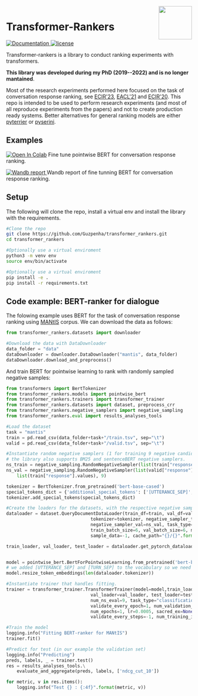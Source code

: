 <img src="https://guzpenha.github.io/transformer_rankers/images/tRankers.png" align="right" height="90px"/>


# Transformer-Rankers
<a href="https://guzpenha.github.io/transformer-rankers-doc/html/index.html">
<img alt="Documentation" src="https://img.shields.io/badge/docs-latest-success.svg">
</a>
<a href="https://github.com/Guzpenha/transformer_rankers/blob/master/LICENSE">
<img alt="license" src="https://img.shields.io/badge/License-MIT-blue.svg">
</a>

Transformer-rankers is a library to conduct ranking experiments with transformers. 

**This library was developed during my PhD (2019--2022) and is no longer mantained**.

Most of the research experiments performed here focused on the task of conversation response ranking, see [ECIR'23](https://arxiv.org/abs/2301.05508), [EACL'21](https://arxiv.org/abs/2012.08575) and [ECIR'20](https://arxiv.org/abs/2101.04356). This repo is intended to be used to perform research experiments (and most of all reproduce experiments from the papers) and not to create production ready systems. Better alternatives for general ranking models are either [pyterrier](https://pyterrier.readthedocs.io/en/latest/) or [pyserini](https://github.com/castorini/pyserini).

## Examples
[![Open In Colab](https://colab.research.google.com/assets/colab-badge.svg)](https://colab.research.google.com/drive/1wGmaO3emC7Sg-tA7nGehIQ2vjOLN9S5e?usp=sharing) Fine tune pointwise BERT for conversation response ranking.

[![Wandb report](https://img.shields.io/badge/wandb-Open%20report-yellow) ](https://wandb.ai/guz/library-crr-bert-baseline/reports/BERT-ranker-baselines-for-CRR--Vmlldzo0NDcyMzU) Wandb report of fine tunning BERT for conversation response ranking.

## Setup
The following will clone the repo, install a virtual env and install the library with the requirements.
```bash
#Clone the repo
git clone https://github.com/Guzpenha/transformer_rankers.git
cd transformer_rankers    

#Optionally use a virtual enviroment
python3 -m venv env
source env/bin/activate

#Optionally use a virtual enviroment
pip install -e .
pip install -r requirements.txt
```
## Code example: BERT-ranker for dialogue
The folowing example uses BERT for the task of conversation response ranking using [MANtIS](https://guzpenha.github.io/MANtIS/) corpus. We can download the data as follows:

```python
from transformer_rankers.datasets import downloader

#Download the data with DataDownloader
data_folder = "data"
dataDownloader = downloader.DataDownloader("mantis", data_folder)
dataDownloader.download_and_preprocess()
```
And train BERT for pointwise learning to rank with randomly sampled negative samples:
```python
from transformers import BertTokenizer
from transformer_rankers.models import pointwise_bert
from transformer_rankers.trainers import transformer_trainer
from transformer_rankers.datasets import dataset, preprocess_crr
from transformer_rankers.negative_samplers import negative_sampling 
from transformer_rankers.eval import results_analyses_tools

#Load the dataset
task = "mantis"
train = pd.read_csv(data_folder+task+"/train.tsv", sep="\t")
valid = pd.read_csv(data_folder+task+"/valid.tsv", sep="\t")

#Instantiate random negative samplers (1 for training 9 negative candidates for test)
# the library also supports BM25 and sentenceBERT negative samplers.
ns_train = negative_sampling.RandomNegativeSampler(list(train["response"].values), 1)
ns_val = negative_sampling.RandomNegativeSampler(list(valid["response"].values) + \
    list(train["response"].values), 9)

tokenizer = BertTokenizer.from_pretrained('bert-base-cased')
special_tokens_dict = {'additional_special_tokens': ['[UTTERANCE_SEP]', '[TURN_SEP]'] }
tokenizer.add_special_tokens(special_tokens_dict)

#Create the loaders for the datasets, with the respective negative samplers        
dataloader = dataset.QueryDocumentDataLoader(train_df=train, val_df=valid, test_df=valid,
                                tokenizer=tokenizer, negative_sampler_train=ns_train, 
                                negative_sampler_val=ns_val, task_type='classification', 
                                train_batch_size=6, val_batch_size=6, max_seq_len=512, 
                                sample_data=-1, cache_path="{}/{}".format(data_folder, task))

train_loader, val_loader, test_loader = dataloader.get_pytorch_dataloaders()


model = pointwise_bert.BertForPointwiseLearning.from_pretrained('bert-base-cased')
# we added [UTTERANCE_SEP] and [TURN_SEP] to the vocabulary so we need to resize the token embeddings
model.resize_token_embeddings(len(dataloader.tokenizer)) 

#Instantiate trainer that handles fitting.
trainer = transformer_trainer.TransformerTrainer(model=model,train_loader=train_loader,
                                val_loader=val_loader, test_loader=test_loader, 
                                num_ns_eval=9, task_type="classification", tokenizer=tokenizer,
                                validate_every_epoch=1, num_validation_batches=-1,
                                num_epochs=1, lr=0.0005, sacred_ex=None,
                                validate_every_steps=-1, num_training_instances=-1)

#Train the model
logging.info("Fitting BERT-ranker for MANtIS")
trainer.fit()

#Predict for test (in our example the validation set)
logging.info("Predicting")
preds, labels, _ = trainer.test()
res = results_analyses_tools.\
    evaluate_and_aggregate(preds, labels, ['ndcg_cut_10'])

for metric, v in res.items():
    logging.info("Test {} : {:4f}".format(metric, v))
```
